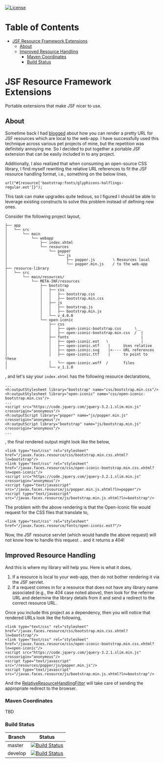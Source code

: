 [![License](https://img.shields.io/:license-Apache2-blue.svg)](http://www.apache.org/licenses/LICENSE-2.0)

Table of Contents
=================

* [JSF Resource Framework Extensions](#jsf-resource-framework-extensions)
  * [About](#about)
  * [Improved Resource Handling](#improved-resource-handling)
    * [Maven Coordinates](#maven-coordinates)
    * [Build Status](#build-status)

# JSF Resource Framework Extensions

Portable extensions that make JSF nicer to use.

## About
Sometime back I had [blogged](http://roguexz.blogspot.com/2013/10/jsf-2-returning-resource-url-that-is.html) about how
you can render a pretty URL for JSF resources which are local to the web-app. I have successfully used this technique
across various pet projects of mine, but the repetition was definitely annoying me. So I decided to put together a
portable JSF extension that can be easily included in to any project.

Additionally, I also realized that when consuming an open-source CSS library, I find myself rewriting the relative URL
references to fit the JSF resource handling format, i.e., something on the below lines,

    url("#{resource['bootstrap:fonts/glyphicons-halflings-regular.eot']}");

This task can make upgrades quite tedious, so I figured I should be able to leverage existing constructs to solve this
problem instead of defining new ones.

Consider the following project layout,

    ├── app
    │   └── src
    │       └── main
    │           └── webapp
    │               ├── index.xhtml
    │               └── resources
    │                   └── popper
    │                       └── js
    │                           ├── popper.js        ∖ Resources local
    │                           └── popper.min.js    / to the web-app
    ├── resource-library
    │   └── src
    │       └── main/resources/
    │           └── META-INF/resources
    │               ├── bootstrap
    │               │   ├── css
    │               │   │   ├── bootstrap.css
    │               │   │   ├── bootstrap.min.css
    │               │   ├── js
    │               │   │   ├── bootstrap.js
    │               │   │   ├── bootstrap.min.js
    │               │   └── v_4.0.0
    │               └── open-iconic
    │                   ├── css
    │                   │   ├── open-iconic-bootstrap.css      ∖__
    │                   │   ├── open-iconic-bootstrap.min.css  /  |
    │                   ├── fonts                                 |
    │                   │   ├── open-iconic.eot   ∖               |
    │                   │   ├── open-iconic.otf    |      Uses relative
    │                   │   ├── open-iconic.svg    |<---- URL references
    │                   │   ├── open-iconic.ttf    |      to point to these
    │                   │   └── open-iconic.woff  /       files
    │                   └── v_1.1.0

, and let's say your `index.xhtml` has the following resource declarations,

    ...
    <h:outputStylesheet library="bootstrap" name="css/bootstrap.min.css"/>
    <h:outputStylesheet library="open-iconic" name="css/open-iconic-bootstrap.min.css"/>
    ...
    <script src="https://code.jquery.com/jquery-3.2.1.slim.min.js" crossorigin="anonymous"/>
    <h:outputScript library="popper" name="js/popper.min.js" crossorigin="anonymous"/>
    <h:outputScript library="bootstrap" name="js/bootstrap.min.js" crossorigin="anonymous"/>
    ...

, the final rendered output might look like the below,

    <link type="text/css" rel="stylesheet" href="/javax.faces.resource/css/bootstrap.min.css.xhtml?ln=bootstrap"/>
    <link type="text/css" rel="stylesheet" href="/javax.faces.resource/css/open-iconic-bootstrap.min.css.xhtml?ln=open-iconic"/>
    <script src="https://code.jquery.com/jquery-3.2.1.slim.min.js" crossorigin="anonymous"/>
    <script type="text/javascript" src="/javax.faces.resource/js/popper.min.js.xhtml?ln=popper"/>
    <script type="text/javascript" src="/javax.faces.resource/js/bootstrap.min.js.xhtml?ln=bootstrap"/>

The problem with the above rendering is that the Open-Iconic file would request for the CSS files that translate to,

    <link type="text/css" rel="stylesheet" href="/javax.faces.resource/fonts/open-iconic.eot?"/>

Now, the JSF resource servlet (which would handle the above request) will not know how to handle this request .. and it
returns a 404!

## Improved Resource Handling
And this is where my library will help you. Here is what it does,

1. If a resource is local to your web-app, then do not bother rendering it via the JSF servlet.
2. If a request comes in for a resource that does not have any library name associated (e.g., the 404 case noted above),
   then look for the referrer URL and determine the library details from it and send a redirect to the correct resource
   URL.

Once you include this project as a dependency, then you will notice that rendered URLs look like the following,

    <link type="text/css" rel="stylesheet" href="/javax.faces.resource/css/bootstrap.min.css.xhtml?ln=bootstrap"/>
    <link type="text/css" rel="stylesheet" href="/javax.faces.resource/css/open-iconic-bootstrap.min.css.xhtml?ln=open-iconic"/>
    <script src="https://code.jquery.com/jquery-3.2.1.slim.min.js" crossorigin="anonymous"/>
    <script type="text/javascript" src="/resources/popper/js/popper.min.js"/>
    <script type="text/javascript" src="/javax.faces.resource/js/bootstrap.min.js.xhtml?ln=bootstrap"/>

And the [RelativeResourceHandlingFilter](src/main/java/io/rogue/faces/filter/RelativeResourceHandlingFilter.java) will
take care of sending the appropriate redirect to the browser.

### Maven Coordinates
TBD

### Build Status

|Branch|Status|
|------|------|
|master| [![Build Status](https://travis-ci.org/roguexz/jsf-extensions.svg?branch=master)](https://travis-ci.org/roguexz/jsf-extensions) |
|develop| [![Build Status](https://travis-ci.org/roguexz/jsf-extensions.svg?branch=develop)](https://travis-ci.org/roguexz/jsf-extensions) |
